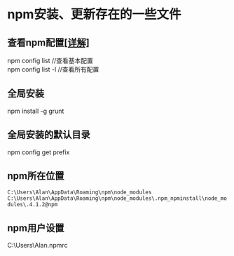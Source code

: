 # npm安装、更新存在的一些文件
## 查看npm配置[[详解]](http://blog.csdn.net/zmrdlb/article/details/53187804)
npm config list //查看基本配置  
npm config list -l //查看所有配置  
## 全局安装  
npm install -g grunt  
## 全局安装的默认目录  
npm config get prefix
## npm所在位置  
`C:\Users\Alan\AppData\Roaming\npm\node_modules`
`C:\Users\Alan\AppData\Roaming\npm\node_modules\.npm_npminstall\node_modules\.4.1.2@npm`
## npm用户设置
C:\Users\Alan\.npmrc